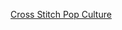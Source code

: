 ---
layout: post
wordpress_id: 1058
wordpress_url: http://noesbueno.com/archives/1058
date: '2011-03-21 12:59:26 -0500'
date_gmt: '2011-03-21 17:59:26 -0500'
body: |
  <p><a href="http://culturepopped.blogspot.com/2011/03/cross-stitch-pop-culture.html">Cross Stitch Pop Culture</a></p>
---